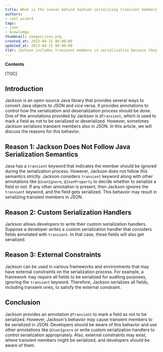 ```yaml
---
title: What is the reason behind Jackson serializing transient members?
authors:
- cool_wizard
tags:
- json
- knowledge
thumbnail: images/json.png
created_at: 2023-04-15 00:00:00
updated_at: 2023-04-15 00:00:00
tldr: Jackson includes transient members in serialization because they are part of the object`s state, even though they are not saved during serialization.
---
```


**Contents**

[TOC]

## Introduction
Jackson is an open-source Java library that provides several ways to convert Java objects to JSON and vice versa. It provides annotations to control how the serialization and deserialization process should be done. One of the annotations provided by Jackson is `@Transient`, which is used to mark a field as not to be serialized or deserialized. However, sometimes Jackson serializes transient members also in JSON. In this article, we will discuss the reasons for this behavior.

## Reason 1: Jackson Does Not Follow Java Serialization Semantics
Java has a `transient` keyword that indicates the member should be ignored during the serialization process. However, Jackson does not follow this semantics strictly. Jackson considers `transient` keyword along with other annotations like `@JsonIgnore`, `@JsonProperty` to decide whether to serialize a field or not. If any other annotation is present, then Jackson ignores the `transient` keyword, and the field gets serialized. This behavior may result in serializing transient members in JSON.

## Reason 2: Custom Serialization Handlers
Jackson allows developers to write their custom serialization handlers. Suppose a developer writes a custom serialization handler that considers fields annotated with `transient`. In that case, these fields will also get serialized.

## Reason 3: External Constraints
Jackson can be used in various frameworks and environments that may have external constraints on the serialization process. For example, a framework may require all fields to be serialized for auditing purposes, ignoring the `transient` keyword. Therefore, Jackson serializes all fields, including transient ones, to satisfy the external constraint.

## Conclusion
Jackson provides an annotation `@Transient` to mark a field as not to be serialized. However, Jackson's behavior may cause transient members to be serialized in JSON. Developers should be aware of this behavior and use other annotations like `@JsonIgnore` or write custom serialization handlers to control serialization appropriately. Also, external constraints may exist, where transient members might be serialized, and developers should be aware of them.
